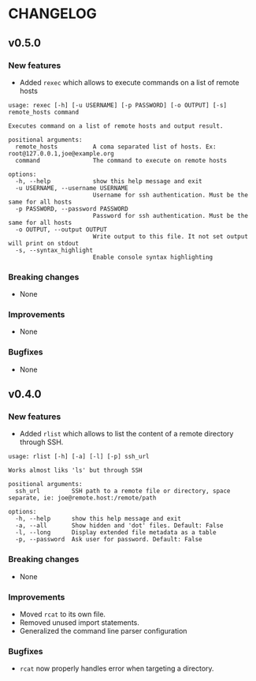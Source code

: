 # CHANGELOG

## v0.5.0

### New features
- Added `rexec` which allows to execute commands on a list of remote hosts
```
usage: rexec [-h] [-u USERNAME] [-p PASSWORD] [-o OUTPUT] [-s] remote_hosts command

Executes command on a list of remote hosts and output result.

positional arguments:
  remote_hosts          A coma separated list of hosts. Ex: root@127.0.0.1,joe@example.org
  command               The command to execute on remote hosts

options:
  -h, --help            show this help message and exit
  -u USERNAME, --username USERNAME
                        Username for ssh authentication. Must be the same for all hosts
  -p PASSWORD, --password PASSWORD
                        Password for ssh authentication. Must be the same for all hosts
  -o OUTPUT, --output OUTPUT
                        Write output to this file. It not set output will print on stdout
  -s, --syntax_highlight
                        Enable console syntax highlighting
```

### Breaking changes
- None

### Improvements
- None

### Bugfixes
- None


## v0.4.0

### New features
- Added `rlist` which allows to list the content of a remote directory through SSH.
```
usage: rlist [-h] [-a] [-l] [-p] ssh_url

Works almost liks 'ls' but through SSH

positional arguments:
  ssh_url         SSH path to a remote file or directory, space separate, ie: joe@remote.host:/remote/path

options:
  -h, --help      show this help message and exit
  -a, --all       Show hidden and 'dot' files. Default: False
  -l, --long      Display extended file metadata as a table
  -p, --password  Ask user for password. Default: False
```

### Breaking changes
- None

### Improvements
- Moved `rcat` to its own file.
- Removed unused import statements.
- Generalized the command line parser configuration

### Bugfixes
- `rcat` now properly handles error when targeting a directory.